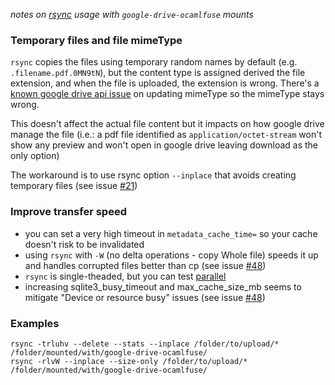 _notes on [rsync](https://rsync.samba.org/) usage with `google-drive-ocamlfuse` mounts_

### Temporary files and file mimeType

`rsync` copies the files using temporary random names by default (e.g. `.filename.pdf.0MN9tN`), but the content type is assigned derived the file extension, and when the file is uploaded, the extension is wrong. There's a [known google drive api issue](http://stackoverflow.com/questions/14629839/unable-to-update-mimetype-using-google-drive-api) on updating mimeType so the mimeType stays wrong.

This doesn't affect the actual file content but it impacts on how google drive manage the file (i.e.: a pdf file identified as `application/octet-stream` won't show any preview and won't open in google drive leaving download as the only option)

The workaround is to use rsync option `--inplace` that avoids creating temporary files (see issue [#21](https://github.com/astrada/google-drive-ocamlfuse/issues/21))

### Improve transfer speed

* you can set a very high timeout in `metadata_cache_time=` so your cache doesn't risk to be invalidated
* using `rsync` with `-W` (no delta operations - copy Whole file) speeds it up and handles corrupted files better than cp (see issue [#48](https://github.com/astrada/google-drive-ocamlfuse/issues/48))
* `rsync` is single-theaded, but you can test [parallel](http://www.gnu.org/software/parallel/)
* increasing sqlite3_busy_timeout and max_cache_size_mb seems to mitigate "Device or resource busy" issues (see issue [#48](https://github.com/astrada/google-drive-ocamlfuse/issues/48))

### Examples

```
rsync -trluhv --delete --stats --inplace /folder/to/upload/* /folder/mounted/with/google-drive-ocamlfuse/
rsync -rlvW --inplace --size-only /folder/to/upload/* /folder/mounted/with/google-drive-ocamlfuse/
```
